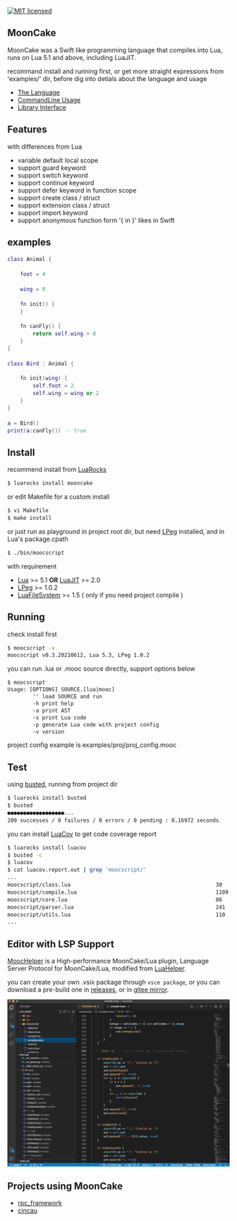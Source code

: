 
[![MIT licensed][1]][2]


[1]: https://img.shields.io/badge/license-MIT-blue.svg
[2]: LICENSE

## MoonCake

MoonCake was a Swift like programming language that compiles into Lua, runs on Lua 5.1 and above, including LuaJIT.

recommand install and running first, or get more straight expressions from 'examples/' dir, before dig into detials
 about the language and usage

- [The Language](docs/language.md)
- [CommandLine Usage](docs/cmdline.md)
- [Library Interface](docs/library.md)

## Features

with differences from Lua

- variable default local scope
- support guard keyword
- support switch keyword
- support continue keyword
- support defer keyword in function scope
- support create class / struct
- support extension class / struct
- support import keyword
- support anonymous function form '{ in }' likes in Swift

## examples

```lua
class Animal {

    foot = 4

    wing = 0

    fn init() {
    }

    fn canFly() {
        return self.wing > 0
    }
}

class Bird : Animal {
    
    fn init(wing) {
        self.foot = 2
        self.wing = wing or 2
    }
}

a = Bird()
print(a:canFly()) -- true
```

## Install

recommend install from [LuaRocks](https://luarocks.org/)

```sh
$ luarocks install mooncake
```

or edit Makefile for a custom install

```sh
$ vi Makefile
$ make install
```

or just run as playground in project root dir, but need [LPeg](http://www.inf.puc-rio.br/~roberto/lpeg/) installed, and in Lua's package.cpath

```sh
$ ./bin/moocscript
```

with requirement

- [Lua](https://www.lua.org/) >= 5.1 **OR** [LuaJIT](https://luajit.org/) >= 2.0
- [LPeg](http://www.inf.puc-rio.br/~roberto/lpeg/) >= 1.0.2
- [LuaFileSystem](http://keplerproject.github.io/luafilesystem/) >= 1.5 ( only if you need project compile )

## Running

check install first

```sh
$ moocscript -v
moocscript v0.3.20210612, Lua 5.3, LPeg 1.0.2
```

you can run .lua or .mooc source directly, support options below

```
$ moocscript
Usage: [OPTIONS] SOURCE.[lua|mooc]
        '' load SOURCE and run
        -h print help
        -a print AST
        -s print Lua code
        -p generate Lua code with project config
        -v version
```

project config example is examples/proj/proj_config.mooc

## Test

using [busted](https://olivinelabs.com/busted/), running from project dir

```sh
$ luarocks install busted
$ busted
●●●●●●●●●●●●●●●●●●...
209 successes / 0 failures / 0 errors / 0 pending : 0.16972 seconds
```

you can install [LuaCov](https://keplerproject.github.io/luacov/) to get code coverage report

```sh
$ luarocks install luacov
$ busted -c
$ luacov
$ cat luacov.report.out | grep 'moocscript/'
...
moocscript/class.lua                                              30   2      93.75%
moocscript/compile.lua                                            1109 14     98.75%
moocscript/core.lua                                               86   2      97.73%
moocscript/parser.lua                                             241  3      98.77%
moocscript/utils.lua                                              110  4      96.49%
...
```

## Editor with LSP Support

[MoocHelper](https://github.com/lalawue/MoocHelper) is a High-performance MoonCake/Lua plugin, Language Server Protocol for MoonCake/Lua, modified from [LuaHelper](https://github.com/Tencent/LuaHelper).

you can create your own .vsix package through `vsce package`, or you can download a pre-build one in [releases](https://github.com/lalawue/MoocHelper/releases/), or in [gitee mirror](https://gitee.com/lalawue/MoocHelper/releases/).

![vscode_extension](docs/vscode_extension.png)

## Projects using MoonCake

- [rpc_framework](https://github.com/lalawue/rpc_framework)
- [cincau](https://github.com/lalawue/cincau)
